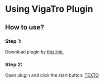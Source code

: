 # Using VigaTro Plugin

## How to use?

### Step 1:

 Download plugin by [this link.](https://create.roblox.com/marketplace/asset/11785139480/VigaTro)
 
 ### Step 2:
 
  Open plugin and click the start button.
  [TEXTO](https://cdn.discordapp.com/attachments/1092110245968486432/1092110266679955556/image.png)
